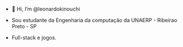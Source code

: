 - 👋 Hi, I’m @leonardokinouchi

- Sou estudante da Engenharia da computação da UNAERP - Ribeirao Preto - SP

- Full-stack e jogos. 




<!---
leonardokinouchi/leonardokinouchi is a ✨ special ✨ repository because its `README.md` (this file) appears on your GitHub profile.
You can click the Preview link to take a look at your changes.
--->
